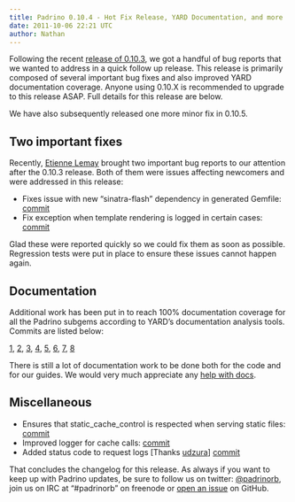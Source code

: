 ```yaml
---
title: Padrino 0.10.4 - Hot Fix Release, YARD Documentation, and more
date: 2011-10-06 22:21 UTC
author: Nathan
---
```


Following the recent [release of 0.10.3](http://www.padrinorb.com/blog/padrino-0-10-3-sinatra-1-3-documentation-minitest-improved-logger-and-more), we got a handful of bug reports that we wanted to address in a quick follow up release. This release is primarily composed of several important bug fixes and also improved YARD documentation coverage. Anyone using 0.10.X is recommended to upgrade to this release ASAP. Full details for this release are below.

We have also subsequently released one more minor fix in 0.10.5.


## Two important fixes

Recently, [Etienne Lemay](https://github.com/EtienneLem) brought two important bug reports to our attention after the 0.10.3 release. Both of them were issues affecting newcomers and were addressed in this release:

-   Fixes issue with new “sinatra-flash” dependency in generated Gemfile: [commit](https://github.com/padrino/padrino-framework/commit/f4014fca5a6e706e88d110e9321459c208c06582)
-   Fix exception when template rendering is logged in certain cases: [commit](https://github.com/padrino/padrino-framework/commit/fc7fbe92a994f2687fe8bce1dbdf13b3c01fd641)

Glad these were reported quickly so we could fix them as soon as possible. Regression tests were put in place to ensure these issues cannot happen again.

## Documentation

Additional work has been put in to reach 100% documentation coverage for all the Padrino subgems according to YARD’s documentation analysis tools. Commits are listed below:

[1](https://github.com/padrino/padrino-framework/commit/c629aac866e489442ad5b13728eac7ff6b056daa), [2](https://github.com/padrino/padrino-framework/commit/980f527095efb8cc4a4926a391328f9870b9b675), [3](https://github.com/padrino/padrino-framework/commit/615608965d4045d1745a736ac3a37abc0c7462c7), [4](https://github.com/padrino/padrino-framework/commit/a1f68550bd2eb4154b919086aa8fcf6901c98996), [5](https://github.com/padrino/padrino-framework/commit/cf866abc015762f9fd311330346e4904f1ede8ef), [6](https://github.com/padrino/padrino-framework/commit/eb797b188dfb40edfe73304716ae5b92864f98b3), [7](https://github.com/padrino/padrino-framework/commit/10ff22f1990b3e31e4229546a406a61b970b6a1f), [8](https://github.com/padrino/padrino-framework/commit/746de950c4326771d3a7fe99f0e53b9f3200ae90)

There is still a lot of documentation work to be done both for the code and for our guides. We would very much appreciate any [help with docs](http://www.padrinorb.com/pages/contribute#want-to-help-with-documentation).

## Miscellaneous

-   Ensures that static\_cache\_control is respected when serving static files: [commit](https://github.com/padrino/padrino-framework/commit/da0201aecf76d39fbbd8f056e8e87c55164174e2)
-   Improved logger for cache calls: [commit](https://github.com/padrino/padrino-framework/commit/f5e9fe6c2ffaa6488fafda023b1c42526a211436)
-   Added status code to request logs [Thanks [udzura](https://github.com/udzura)] [commit](https://github.com/padrino/padrino-framework/commit/d7d3e5619b31fba63572dc8a438edea48a4694fc)

That concludes the changelog for this release. As always if you want to keep up with Padrino updates, be sure to follow us on twitter: [@padrinorb](http://twitter.com/#!/padrinorb), join us on IRC at “\#padrinorb” on freenode or [open an issue](https://github.com/padrino/padrino-framework/issues) on GitHub.

